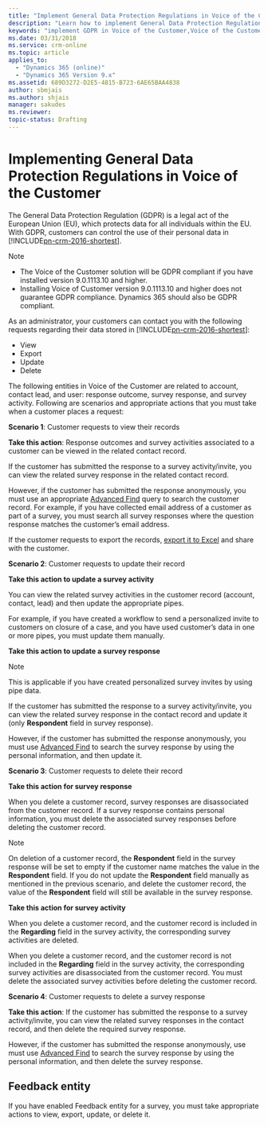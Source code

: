 ```yaml
---
title: "Implement General Data Protection Regulations in Voice of the Customer for Dynamics 365 | MicrosoftDocs"
description: "Learn how to implement General Data Protection Regulations in Voice of the Customer for Dynamics 365."
keywords: "implement GDPR in Voice of the Customer,Voice of the Customer GDPR "
ms.date: 03/31/2018
ms.service: crm-online
ms.topic: article
applies_to:
  - "Dynamics 365 (online)"
  - "Dynamics 365 Version 9.x"
ms.assetid: 689D3272-D2E5-4815-B723-6AE65BAA4838
author: sbmjais
ms.author: shjais
manager: sakudes
ms.reviewer: 
topic-status: Drafting
---
```


# Implementing General Data Protection Regulations in Voice of the Customer

The General Data Protection Regulation (GDPR) is a legal act of the European Union (EU), which protects data for all individuals within the EU. With GDPR, customers can control the use of their personal data in [!INCLUDE[pn-crm-2016-shortest](../includes/pn-crm-2016-shortest.md)].

> [!NOTE]
> - The Voice of the Customer solution will be GDPR compliant if you have installed version 9.0.1113.10 and higher.
> - Installing Voice of Customer version 9.0.1113.10 and higher does not guarantee GDPR compliance. Dynamics 365 should also be GDPR compliant.

As an administrator, your customers can contact you with the following requests regarding their data stored in [!INCLUDE[pn-crm-2016-shortest](../includes/pn-crm-2016-shortest.md)]:

- View
- Export
- Update
- Delete

The following entities in Voice of the Customer are related to account, contact lead, and user: response outcome, survey response, and survey activity. Following are scenarios and appropriate actions that you must take when a customer places a request:

**Scenario 1**: Customer requests to view their records

**Take this action**: Response outcomes and survey activities associated to a customer can be viewed in the related contact record.

If the customer has submitted the response to a survey activity/invite, you can view the related survey response in the related contact record.

However, if the customer has submitted the response anonymously, you must use an appropriate [Advanced Find](https://docs.microsoft.com/en-us/dynamics365/customer-engagement/basics/save-advanced-find-search) query to search the customer record. For example, if you have collected email address of a customer as part of a survey, you must search all survey responses where the question response matches the customer’s email address.

If the customer requests to export the records, [export it to Excel](https://docs.microsoft.com/en-us/dynamics365/customer-engagement/basics/export-data-excel) and share with the customer.

**Scenario 2**: Customer requests to update their record

**Take this action to update a survey activity**

You can view the related survey activities in the customer record (account, contact, lead) and then update the appropriate pipes.

For example, if you have created a workflow to send a personalized invite to customers on closure of a case, and you have used customer’s data in one or more pipes, you must update them manually.

**Take this action to update a survey response**

> [!NOTE]
> This is applicable if you have created personalized survey invites by using pipe data.

If the customer has submitted the response to a survey activity/invite, you can view the related survey response in the contact record and update it (only **Respondent** field in survey response).

However, if the customer has submitted the response anonymously, you must use [Advanced Find](https://docs.microsoft.com/en-us/dynamics365/customer-engagement/basics/save-advanced-find-search) to search the survey response by using the personal information, and then update it.

**Scenario 3**: Customer requests to delete their record

**Take this action for survey response**

When you delete a customer record, survey responses are disassociated from the customer record. If a survey response contains personal information, you must delete the associated survey responses before deleting the customer record.

> [!NOTE]
> On deletion of a customer record, the **Respondent** field in the survey response will be set to empty if the customer name matches the value in the **Respondent** field. If you do not update the **Respondent** field manually as mentioned in the previous scenario, and delete the customer record, the value of the **Respondent** field will still be available in the survey response.

**Take this action for survey activity**

When you delete a customer record, and the customer record is included in the **Regarding** field in the survey activity, the corresponding survey activities are deleted.

When you delete a customer record, and the customer record is not included in the **Regarding** field in the survey activity, the corresponding survey activities are disassociated from the customer record. You must delete the associated survey activities before deleting the customer record.

**Scenario 4**: Customer requests to delete a survey response

**Take this action**: If the customer has submitted the response to a survey activity/invite, you can view the related survey responses in the contact record, and then delete the required survey response.

However, if the customer has submitted the response anonymously, use must use [Advanced Find](https://docs.microsoft.com/en-us/dynamics365/customer-engagement/basics/save-advanced-find-search) to search the survey response by using the personal information, and then delete the survey response.

## Feedback entity

If you have enabled Feedback entity for a survey, you must take appropriate actions to view, export, update, or delete it.

